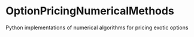 # OptionPricingNumericalMethods
Python implementations of numerical algorithms for pricing exotic options
